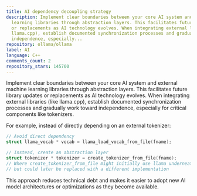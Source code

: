 ```yaml
---
title: AI dependency decoupling strategy
description: Implement clear boundaries between your core AI system and external machine
  learning libraries through abstraction layers. This facilitates future library updates
  or replacements as AI technology evolves. When integrating external libraries (like
  llama.cpp), establish documented synchronization processes and gradually work toward
  independence, especially...
repository: ollama/ollama
label: AI
language: C++
comments_count: 2
repository_stars: 145700
---
```


Implement clear boundaries between your core AI system and external machine learning libraries through abstraction layers. This facilitates future library updates or replacements as AI technology evolves. When integrating external libraries (like llama.cpp), establish documented synchronization processes and gradually work toward independence, especially for critical components like tokenizers.

For example, instead of directly depending on an external tokenizer:
```cpp
// Avoid direct dependency
struct llama_vocab * vocab = llama_load_vocab_from_file(fname);

// Instead, create an abstraction layer
struct tokenizer * tokenizer = create_tokenizer_from_file(fname);
// Where create_tokenizer_from_file might initially use llama underneath
// but could later be replaced with a different implementation
```

This approach reduces technical debt and makes it easier to adopt new AI model architectures or optimizations as they become available.